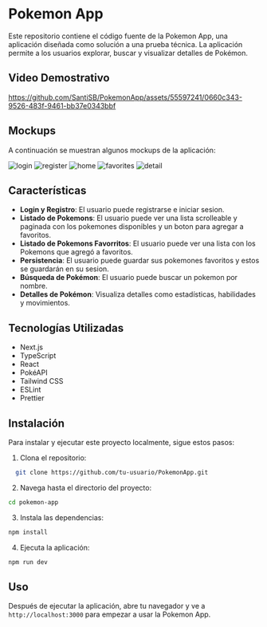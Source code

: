 # Pokemon App

Este repositorio contiene el código fuente de la Pokemon App, una aplicación diseñada como solución a una prueba técnica. La aplicación permite a los usuarios explorar, buscar y visualizar detalles de Pokémon.

## Video Demostrativo

https://github.com/SantiSB/PokemonApp/assets/55597241/0660c343-9526-483f-9461-bb37e0343bbf

## Mockups

A continuación se muestran algunos mockups de la aplicación:

![login](https://github.com/SantiSB/PokemonApp/assets/55597241/44cd89d7-867a-4388-b25e-034871826491)
![register](https://github.com/SantiSB/PokemonApp/assets/55597241/31e2c425-ac8e-4265-9881-3229c7209a94)
![home](https://github.com/SantiSB/PokemonApp/assets/55597241/910ad846-6480-40af-9227-7d3404624404)
![favorites](https://github.com/SantiSB/PokemonApp/assets/55597241/ca3a632b-9e03-4fbb-9a25-00e7c670dfdf)
![detail](https://github.com/SantiSB/PokemonApp/assets/55597241/d485e334-e7ea-46f6-8051-c5c8f8f896e4)

## Características

- **Login y Registro**: El usuario puede registrarse e iniciar sesion.
- **Listado de Pokemons**: El usuario puede ver una lista scrolleable y paginada con los pokemones disponibles y un boton para agregar a favoritos.
- **Listado de Pokemons Favorritos**: El usuario puede ver una lista con los Pokemons que agregó a favoritos.
- **Persistencia**: El usuario puede guardar sus pokemones favoritos y estos se guardarán en su sesion.
- **Búsqueda de Pokémon**: El usuario puede buscar un pokemon por nombre.
- **Detalles de Pokémon**: Visualiza detalles como estadísticas, habilidades y movimientos.

## Tecnologías Utilizadas

- Next.js
- TypeScript
- React
- PokéAPI
- Tailwind CSS
- ESLint
- Prettier

## Instalación

Para instalar y ejecutar este proyecto localmente, sigue estos pasos:

1. Clona el repositorio:

```bash
  git clone https://github.com/tu-usuario/PokemonApp.git
```

2. Navega hasta el directorio del proyecto:

```bash
cd pokemon-app
```

3. Instala las dependencias:
   
```bash
npm install
```

4. Ejecuta la aplicación:

```bash
npm run dev
```

## Uso

Después de ejecutar la aplicación, abre tu navegador y ve a `http://localhost:3000` para empezar a usar la Pokemon App.
